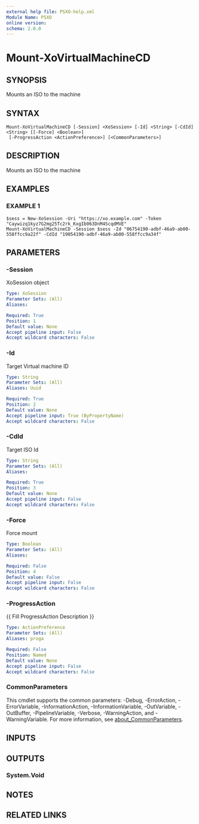 ```yaml
---
external help file: PSXO-help.xml
Module Name: PSXO
online version:
schema: 2.0.0
---
```


# Mount-XoVirtualMachineCD

## SYNOPSIS
Mounts an ISO to the machine

## SYNTAX

```
Mount-XoVirtualMachineCD [-Session] <XoSession> [-Id] <String> [-CdId] <String> [[-Force] <Boolean>]
 [-ProgressAction <ActionPreference>] [<CommonParameters>]
```

## DESCRIPTION
Mounts an ISO to the machine

## EXAMPLES

### EXAMPLE 1
```
$sess = New-XoSession -Uri "https://xo.example.com" -Token "Caywizq1kyz7G2mg25Tc2rk_KxgIb063DnM4ScqdMVE"
Mount-XoVirtualMachineCD -Session $sess -Id "06754190-adbf-46a9-ab00-558ffcc9a22f" -CdId "19054190-adbf-46a9-ab00-558ffcc9a34f"
```

## PARAMETERS

### -Session
XoSession object

```yaml
Type: XoSession
Parameter Sets: (All)
Aliases:

Required: True
Position: 1
Default value: None
Accept pipeline input: False
Accept wildcard characters: False
```

### -Id
Target Virtual machine ID

```yaml
Type: String
Parameter Sets: (All)
Aliases: Uuid

Required: True
Position: 2
Default value: None
Accept pipeline input: True (ByPropertyName)
Accept wildcard characters: False
```

### -CdId
Target ISO Id

```yaml
Type: String
Parameter Sets: (All)
Aliases:

Required: True
Position: 3
Default value: None
Accept pipeline input: False
Accept wildcard characters: False
```

### -Force
Force mount

```yaml
Type: Boolean
Parameter Sets: (All)
Aliases:

Required: False
Position: 4
Default value: False
Accept pipeline input: False
Accept wildcard characters: False
```

### -ProgressAction
{{ Fill ProgressAction Description }}

```yaml
Type: ActionPreference
Parameter Sets: (All)
Aliases: proga

Required: False
Position: Named
Default value: None
Accept pipeline input: False
Accept wildcard characters: False
```

### CommonParameters
This cmdlet supports the common parameters: -Debug, -ErrorAction, -ErrorVariable, -InformationAction, -InformationVariable, -OutVariable, -OutBuffer, -PipelineVariable, -Verbose, -WarningAction, and -WarningVariable. For more information, see [about_CommonParameters](http://go.microsoft.com/fwlink/?LinkID=113216).

## INPUTS

## OUTPUTS

### System.Void
## NOTES

## RELATED LINKS
